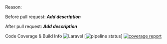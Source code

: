 # <Feature Title>

Reason:

Before pull request:
***Add description***

After pull request:
***Add description***

Code Coverage & Build Info
![Laravel](https://github.com/Binaretech/ugma-today-api/workflows/Laravel/badge.svg?branch=**branch**)
[![pipeline status](https://gitlab.com/ugma-today/ugma-today-api/badges/master/pipeline.svg?branch=**branch**)]
[![coverage report](https://gitlab.com/ugma-today/ugma-today-api/badges/master/coverage.svg)](https://gitlab.com/ugma-today/ugma-today-api/-/commits/master)